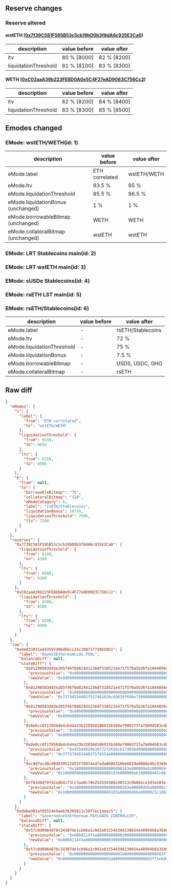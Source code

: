 ## Reserve changes

### Reserve altered

#### wstETH ([0x7f39C581F595B53c5cb19bD0b3f8dA6c935E2Ca0](https://etherscan.io/address/0x7f39C581F595B53c5cb19bD0b3f8dA6c935E2Ca0))

| description | value before | value after |
| --- | --- | --- |
| ltv | 80 % [8000] | 82 % [8200] |
| liquidationThreshold | 81 % [8100] | 83 % [8300] |


#### WETH ([0xC02aaA39b223FE8D0A0e5C4F27eAD9083C756Cc2](https://etherscan.io/address/0xC02aaA39b223FE8D0A0e5C4F27eAD9083C756Cc2))

| description | value before | value after |
| --- | --- | --- |
| ltv | 82 % [8200] | 84 % [8400] |
| liquidationThreshold | 83 % [8300] | 85 % [8500] |


## Emodes changed

### EMode: wstETH/WETH(id: 1)

| description | value before | value after |
| --- | --- | --- |
| eMode.label | ETH correlated | wstETH/WETH |
| eMode.ltv | 93.5 % | 95 % |
| eMode.liquidationThreshold | 95.5 % | 96.5 % |
| eMode.liquidationBonus (unchanged) | 1 % | 1 % |
| eMode.borrowableBitmap (unchanged) | WETH | WETH |
| eMode.collateralBitmap (unchanged) | wstETH | wstETH |


### EMode: LRT Stablecoins main(id: 2)



### EMode: LRT wstETH main(id: 3)



### EMode: sUSDe Stablecoins(id: 4)



### EMode: rsETH LST main(id: 5)



### EMode: rsETH/Stablecoins(id: 6)

| description | value before | value after |
| --- | --- | --- |
| eMode.label | - | rsETH/Stablecoins |
| eMode.ltv | - | 72 % |
| eMode.liquidationThreshold | - | 75 % |
| eMode.liquidationBonus | - | 7.5 % |
| eMode.borrowableBitmap | - | USDS, USDC, GHO |
| eMode.collateralBitmap | - | rsETH |


## Raw diff

```json
{
  "eModes": {
    "1": {
      "label": {
        "from": "ETH correlated",
        "to": "wstETH/WETH"
      },
      "liquidationThreshold": {
        "from": 9550,
        "to": 9650
      },
      "ltv": {
        "from": 9350,
        "to": 9500
      }
    },
    "6": {
      "from": null,
      "to": {
        "borrowableBitmap": "76",
        "collateralBitmap": "128",
        "eModeCategory": 6,
        "label": "rsETH/Stablecoins",
        "liquidationBonus": 10750,
        "liquidationThreshold": 7500,
        "ltv": 7200
      }
    }
  },
  "reserves": {
    "0x7f39C581F595B53c5cb19bD0b3f8dA6c935E2Ca0": {
      "liquidationThreshold": {
        "from": 8100,
        "to": 8300
      },
      "ltv": {
        "from": 8000,
        "to": 8200
      }
    },
    "0xC02aaA39b223FE8D0A0e5C4F27eAD9083C756Cc2": {
      "liquidationThreshold": {
        "from": 8300,
        "to": 8500
      },
      "ltv": {
        "from": 8200,
        "to": 8400
      }
    }
  },
  "raw": {
    "0x4e033931ad43597d96d6bcc25c280717730b58b1": {
      "label": "AaveV3EthereumLido.POOL",
      "balanceDiff": null,
      "stateDiff": {
        "0x01290583d43e205f46f8d824d1236df318521e471f570a5b36fa1844856e40d6": {
          "previousValue": "0x0000000000000000000000000000000000000000000000000000000000000000",
          "newValue": "0x000000000000000000000000000000000000000000000000008029fe1d4c1c20"
        },
        "0x01290583d43e205f46f8d824d1236df318521e471f570a5b36fa1844856e40d7": {
          "previousValue": "0x0000000000000000000000000000000000000000000000000000000000000000",
          "newValue": "0x72734554482f537461626c65636f696e73000000000000000000000000000022"
        },
        "0x01290583d43e205f46f8d824d1236df318521e471f570a5b36fa1844856e40d8": {
          "previousValue": "0x0000000000000000000000000000000000000000000000000000000000000000",
          "newValue": "0x000000000000000000000000000000000000000000000000000000000000004c"
        },
        "0x8e0cc0f1f0504b4cb44a23b328568106915b169e79003737a7b094503cdbeeb0": {
          "previousValue": "0x00000000000000000000000000000000000000000000000000012774254e2486",
          "newValue": "0x0000000000000000000000000000000000000000000000000001277425b2251c"
        },
        "0x8e0cc0f1f0504b4cb44a23b328568106915b169e79003737a7b094503cdbeeb1": {
          "previousValue": "0x45544820636f7272656c6174656400000000000000000000000000000000001c",
          "newValue": "0x7773744554482f57455448000000000000000000000000000000000000000016"
        },
        "0xc9d7ec48cd0d839522455f78914adfeda8686316bb6819e0888e4bcd349e01b2": {
          "previousValue": "0x100000000000000000000103e800009eb100000445c001f4851229681fa41f40",
          "newValue": "0x100000000000000000000103e800009eb100000445c001f485122968206c2008"
        },
        "0xf81d8d79f42adb4c73cc3aa0c78e25d3343882d0313c0b80ece3d3a103ef1ebf": {
          "previousValue": "0x100000000000000000000103e80000dbba00000c5c1003e885122904206c2008",
          "newValue": "0x100000000000000000000103e80000dbba00000c5c1003e885122904213420d0"
        }
      }
    },
    "0xdabad81af85554e9ae636395611c58f7ec1aaec5": {
      "label": "GovernanceV3Ethereum.PAYLOADS_CONTROLLER",
      "balanceDiff": null,
      "stateDiff": {
        "0x57c0d0964870c24387de1cb96a1c0d1e031544394130654a48994b8a35b62a81": {
          "previousValue": "0x0068114f4a000000000002000000000000000000000000000000000000000000",
          "newValue": "0x0068114f4a000000000003000000000000000000000000000000000000000000"
        },
        "0x57c0d0964870c24387de1cb96a1c0d1e031544394130654a48994b8a35b62a82": {
          "previousValue": "0x000000000000000000093a80000000000000683f73cb00000000000000000000",
          "newValue": "0x000000000000000000093a80000000000000683f73cb00000000000068114f4b"
        }
      }
    }
  }
}
```